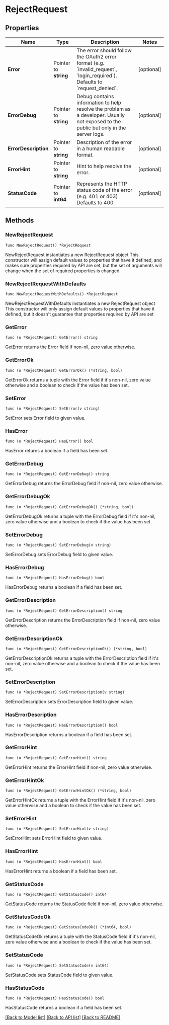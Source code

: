 # RejectRequest

## Properties

| Name                 | Type                  | Description                                                                                                                                             | Notes      |
| -------------------- | --------------------- | ------------------------------------------------------------------------------------------------------------------------------------------------------- | ---------- |
| **Error**            | Pointer to **string** | The error should follow the OAuth2 error format (e.g. &#x60;invalid_request&#x60;, &#x60;login_required&#x60;). Defaults to &#x60;request_denied&#x60;. | [optional] |
| **ErrorDebug**       | Pointer to **string** | Debug contains information to help resolve the problem as a developer. Usually not exposed to the public but only in the server logs.                   | [optional] |
| **ErrorDescription** | Pointer to **string** | Description of the error in a human readable format.                                                                                                    | [optional] |
| **ErrorHint**        | Pointer to **string** | Hint to help resolve the error.                                                                                                                         | [optional] |
| **StatusCode**       | Pointer to **int64**  | Represents the HTTP status code of the error (e.g. 401 or 403) Defaults to 400                                                                          | [optional] |

## Methods

### NewRejectRequest

`func NewRejectRequest() *RejectRequest`

NewRejectRequest instantiates a new RejectRequest object This constructor will
assign default values to properties that have it defined, and makes sure
properties required by API are set, but the set of arguments will change when
the set of required properties is changed

### NewRejectRequestWithDefaults

`func NewRejectRequestWithDefaults() *RejectRequest`

NewRejectRequestWithDefaults instantiates a new RejectRequest object This
constructor will only assign default values to properties that have it defined,
but it doesn't guarantee that properties required by API are set

### GetError

`func (o *RejectRequest) GetError() string`

GetError returns the Error field if non-nil, zero value otherwise.

### GetErrorOk

`func (o *RejectRequest) GetErrorOk() (*string, bool)`

GetErrorOk returns a tuple with the Error field if it's non-nil, zero value
otherwise and a boolean to check if the value has been set.

### SetError

`func (o *RejectRequest) SetError(v string)`

SetError sets Error field to given value.

### HasError

`func (o *RejectRequest) HasError() bool`

HasError returns a boolean if a field has been set.

### GetErrorDebug

`func (o *RejectRequest) GetErrorDebug() string`

GetErrorDebug returns the ErrorDebug field if non-nil, zero value otherwise.

### GetErrorDebugOk

`func (o *RejectRequest) GetErrorDebugOk() (*string, bool)`

GetErrorDebugOk returns a tuple with the ErrorDebug field if it's non-nil, zero
value otherwise and a boolean to check if the value has been set.

### SetErrorDebug

`func (o *RejectRequest) SetErrorDebug(v string)`

SetErrorDebug sets ErrorDebug field to given value.

### HasErrorDebug

`func (o *RejectRequest) HasErrorDebug() bool`

HasErrorDebug returns a boolean if a field has been set.

### GetErrorDescription

`func (o *RejectRequest) GetErrorDescription() string`

GetErrorDescription returns the ErrorDescription field if non-nil, zero value
otherwise.

### GetErrorDescriptionOk

`func (o *RejectRequest) GetErrorDescriptionOk() (*string, bool)`

GetErrorDescriptionOk returns a tuple with the ErrorDescription field if it's
non-nil, zero value otherwise and a boolean to check if the value has been set.

### SetErrorDescription

`func (o *RejectRequest) SetErrorDescription(v string)`

SetErrorDescription sets ErrorDescription field to given value.

### HasErrorDescription

`func (o *RejectRequest) HasErrorDescription() bool`

HasErrorDescription returns a boolean if a field has been set.

### GetErrorHint

`func (o *RejectRequest) GetErrorHint() string`

GetErrorHint returns the ErrorHint field if non-nil, zero value otherwise.

### GetErrorHintOk

`func (o *RejectRequest) GetErrorHintOk() (*string, bool)`

GetErrorHintOk returns a tuple with the ErrorHint field if it's non-nil, zero
value otherwise and a boolean to check if the value has been set.

### SetErrorHint

`func (o *RejectRequest) SetErrorHint(v string)`

SetErrorHint sets ErrorHint field to given value.

### HasErrorHint

`func (o *RejectRequest) HasErrorHint() bool`

HasErrorHint returns a boolean if a field has been set.

### GetStatusCode

`func (o *RejectRequest) GetStatusCode() int64`

GetStatusCode returns the StatusCode field if non-nil, zero value otherwise.

### GetStatusCodeOk

`func (o *RejectRequest) GetStatusCodeOk() (*int64, bool)`

GetStatusCodeOk returns a tuple with the StatusCode field if it's non-nil, zero
value otherwise and a boolean to check if the value has been set.

### SetStatusCode

`func (o *RejectRequest) SetStatusCode(v int64)`

SetStatusCode sets StatusCode field to given value.

### HasStatusCode

`func (o *RejectRequest) HasStatusCode() bool`

HasStatusCode returns a boolean if a field has been set.

[[Back to Model list]](../README.md#documentation-for-models)
[[Back to API list]](../README.md#documentation-for-api-endpoints)
[[Back to README]](../README.md)

